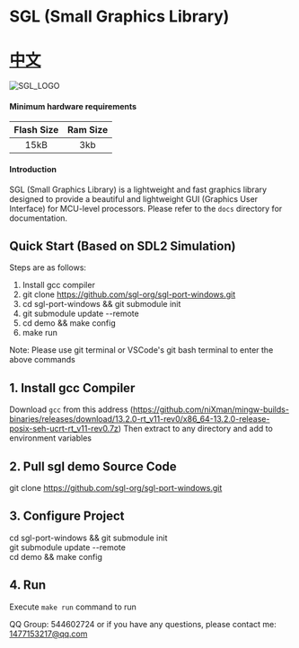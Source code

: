 # SGL (Small Graphics Library)
# [中文](https://github.com/LiShanwenGit/sgl/blob/main/README_CN.md)

![SGL_LOGO](SGL_logo.png)

#### Minimum hardware requirements
| Flash Size | Ram Size |
| :---------:| :------: |
| 15kB       |    3kb   |

#### Introduction
SGL (Small Graphics Library) is a lightweight and fast graphics library designed to provide a beautiful and lightweight GUI (Graphics User Interface) for MCU-level processors.
Please refer to the `docs` directory for documentation.

## Quick Start (Based on SDL2 Simulation)
Steps are as follows:
1. Install gcc compiler
2. git clone https://github.com/sgl-org/sgl-port-windows.git    
3. cd sgl-port-windows && git submodule init    
4. git submodule update --remote    
3. cd demo && make config    
4. make run    

Note: Please use git terminal or VSCode's git bash terminal to enter the above commands

## 1. Install gcc Compiler
Download `gcc` from this address (https://github.com/niXman/mingw-builds-binaries/releases/download/13.2.0-rt_v11-rev0/x86_64-13.2.0-release-posix-seh-ucrt-rt_v11-rev0.7z)
Then extract to any directory and add to environment variables

## 2. Pull sgl demo Source Code
git clone https://github.com/sgl-org/sgl-port-windows.git

## 3. Configure Project
cd sgl-port-windows && git submodule init    
git submodule update --remote    
cd demo && make config   

## 4. Run
Execute `make run` command to run

QQ Group: 544602724
or if you have any questions, please contact me: 1477153217@qq.com
